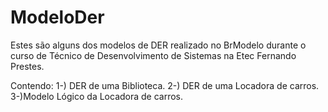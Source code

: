 # ModeloDer
Estes são alguns dos modelos de DER realizado no BrModelo durante o curso de Técnico de Desenvolvimento de Sistemas na Etec Fernando Prestes.

Contendo:
1-) DER de uma Biblioteca.
2-) DER de uma Locadora de carros.
3-)Modelo Lógico da Locadora de carros.
